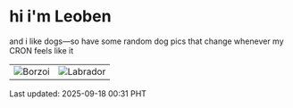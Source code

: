 # hi i'm Leoben

and i like dogs—so have some random dog pics that change whenever my CRON feels like it

|  |  |
|--------|----------|
| ![Borzoi](https://random-dog-vercel.vercel.app/api/random-borzoi?v=1758126670) | ![Labrador](https://random-dog-vercel.vercel.app/api/random-labrador?v=1758126670) |

Last updated: 2025-09-18 00:31 PHT
